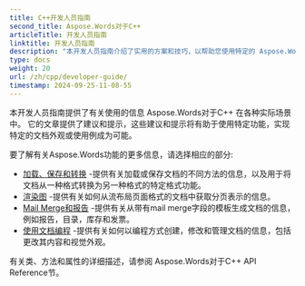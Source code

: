 ```yaml
---
title: C++开发人员指南
second_title: Aspose.Words对于C++
articleTitle: 开发人员指南
linktitle: 开发人员指南
description: "本开发人员指南介绍了实用的方案和技巧，以帮助您使用特定的 Aspose.Words对于C++ 功能，实现一定的文档外观，或者使一个用例成为可能。"
type: docs
weight: 20
url: /zh/cpp/developer-guide/
timestamp: 2024-09-25-11-08-55
---
```


本开发人员指南提供了有关使用的信息 Aspose.Words对于C++ 在各种实际场景中。 它的文章提供了建议和提示，这些建议和提示将有助于使用特定功能，实现特定的文档外观或使用例成为可能。

要了解有关Aspose.Words功能的更多信息，请选择相应的部分:

- [加载、保存和转换](/words/cpp/loading-saving-and-converting/) -提供有关加载或保存文档的不同方法的信息，以及用于将文档从一种格式转换为另一种格式的特定格式功能。
- [渲染图](/words/cpp/rendering/) -提供有关如何从流布局页面格式的文档中获取分页表示的信息。
- [Mail Merge和报告](/words/cpp/mail-merge-and-reporting/) -提供有关从带有mail merge字段的模板生成文档的信息，例如报告，目录，库存和发票。
- [使用文档编程](/words/cpp/programming-with-documents/) -提供有关如何以编程方式创建，修改和管理文档的信息，包括更改其内容和视觉外观。

有关类、方法和属性的详细描述，请参阅 Aspose.Words对于C++ API Reference节。
